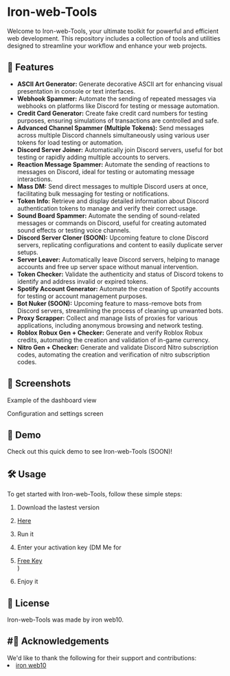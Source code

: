<h1>Iron-web-Tools</h1>

<p>Welcome to Iron-web-Tools, your ultimate toolkit for powerful and efficient web development. This repository includes a collection of tools and utilities designed to streamline your workflow and enhance your web projects.</p>

<h2>🚀 Features</h2>
<ul> <li><strong>ASCII Art Generator:</strong> Generate decorative ASCII art for enhancing visual presentation in console or text interfaces.</li> <li><strong>Webhook Spammer:</strong> Automate the sending of repeated messages via webhooks on platforms like Discord for testing or message automation.</li> <li><strong>Credit Card Generator:</strong> Create fake credit card numbers for testing purposes, ensuring simulations of transactions are controlled and safe.</li> <li><strong>Advanced Channel Spammer (Multiple Tokens):</strong> Send messages across multiple Discord channels simultaneously using various user tokens for load testing or automation.</li> <li><strong>Discord Server Joiner:</strong> Automatically join Discord servers, useful for bot testing or rapidly adding multiple accounts to servers.</li> <li><strong>Reaction Message Spammer:</strong> Automate the sending of reactions to messages on Discord, ideal for testing or automating message interactions.</li> <li><strong>Mass DM:</strong> Send direct messages to multiple Discord users at once, facilitating bulk messaging for testing or notifications.</li> <li><strong>Token Info:</strong> Retrieve and display detailed information about Discord authentication tokens to manage and verify their correct usage.</li> <li><strong>Sound Board Spammer:</strong> Automate the sending of sound-related messages or commands on Discord, useful for creating automated sound effects or testing voice channels.</li> <li><strong>Discord Server Cloner (SOON):</strong> Upcoming feature to clone Discord servers, replicating configurations and content to easily duplicate server setups.</li> <li><strong>Server Leaver:</strong> Automatically leave Discord servers, helping to manage accounts and free up server space without manual intervention.</li> <li><strong>Token Checker:</strong> Validate the authenticity and status of Discord tokens to identify and address invalid or expired tokens.</li> <li><strong>Spotify Account Generator:</strong> Automate the creation of Spotify accounts for testing or account management purposes.</li> <li><strong>Bot Nuker (SOON):</strong> Upcoming feature to mass-remove bots from Discord servers, streamlining the process of cleaning up unwanted bots.</li> <li><strong>Proxy Scrapper:</strong> Collect and manage lists of proxies for various applications, including anonymous browsing and network testing.</li> <li><strong>Roblox Robux Gen + Checker:</strong> Generate and verify Roblox Robux credits, automating the creation and validation of in-game currency.</li> <li><strong>Nitro Gen + Checker:</strong> Generate and validate Discord Nitro subscription codes, automating the creation and verification of nitro subscription codes.</li> </ul>

<h2>📸 Screenshots</h2>
Example of the dashboard view

Configuration and settings screen

<h2>🎥 Demo</h2>
Check out this quick demo to see Iron-web-Tools (SOON)!


<h2>🛠️ Usage</h2>
To get started with Iron-web-Tools, follow these simple steps:

1. Download the lastest version <li><a rel="noopener" target="_new" href="https://github.com/ironweb10/Iron-web-Tools">Here</a></li>

2. Run it

3. Enter your activation key (DM Me for <li><a rel="noopener" target="_new" href="https://dsc.gg/iron-web10">Free Key</a></li>)

4. Enjoy it

<h2>📜 License</h2>
Iron-web-Tools was made by iron web10.

<h2>#🤝 Acknowledgements</h2>
We'd like to thank the following for their support and contributions:

<li><a rel="noopener" target="_new" href="https://github.com/ironweb10">iron web10</a></li>



